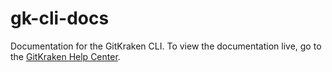 # gk-cli-docs
Documentation for the GitKraken CLI. To view the documentation live, go to the [GitKraken Help Center](https://help.gitkraken.com/cli/cli-home/).

